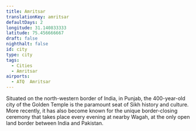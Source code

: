 ```yaml
---
title: Amritsar
translationKey: amritsar
defaultDays: 2
longitude: 31.140833333
latitude: 75.456666667
draft: false
nighthalt: false
id: city
type: city
tags:
  - Cities
  - Amritsar
airports:
  - ATQ  Amritsar
---
```


Situated on the north-western border of India, in Punjab, the 400-year-old city of the Golden Temple is the paramount seat of Sikh history and culture. More recently, it has also become known for the unique border-closing ceremony that takes place every evening at nearby Wagah, at the only open land border between India and Pakistan.